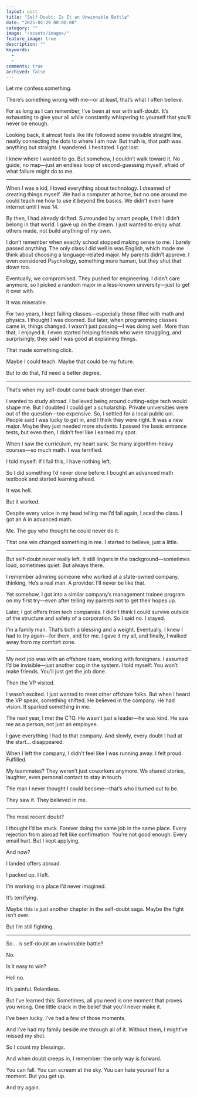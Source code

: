 ```yaml
---
layout: post
title: "Self-Doubt: Is It an Unwinnable Battle"
date: "2025-04-29 00:00:00"
category: ""
image: "/assets/images/"
feature_image: true
description: ""
keywords:
  - 
  - 
comments: true
archived: false
---
```


Let me confess something.

There’s something wrong with me—or at least, that’s what I often believe.

For as long as I can remember, I’ve been at war with self-doubt. It’s exhausting to give your all while constantly whispering to yourself that you’ll never be enough.

Looking back, it almost feels like life followed some invisible straight line, neatly connecting the dots to where I am now. But truth is, that path was anything but straight. I wandered. I hesitated. I got lost.

I knew where I wanted to go. But somehow, I couldn’t walk toward it. No guide, no map—just an endless loop of second-guessing myself, afraid of what failure might do to me.

---

When I was a kid, I loved everything about technology. I dreamed of creating things myself. We had a computer at home, but no one around me could teach me how to use it beyond the basics. We didn’t even have internet until I was 14.

By then, I had already drifted. Surrounded by smart people, I felt I didn’t belong in that world. I gave up on the dream. I just wanted to enjoy what others made, not build anything of my own.

I don’t remember when exactly school stopped making sense to me. I barely passed anything. The only class I did well in was English, which made me think about choosing a language-related major. My parents didn’t approve. I even considered Psychology, something more human, but they shut that down too.

Eventually, we compromised. They pushed for engineering. I didn’t care anymore, so I picked a random major in a less-known university—just to get it over with.

It was miserable.

For two years, I kept failing classes—especially those filled with math and physics. I thought I was doomed. But later, when programming classes came in, things changed. I wasn’t just passing—I was doing well. More than that, I enjoyed it. I even started helping friends who were struggling, and surprisingly, they said I was good at explaining things.

That made something click.

Maybe I could teach. Maybe that could be my future.

But to do that, I’d need a better degree.

---

That’s when my self-doubt came back stronger than ever.

I wanted to study abroad. I believed being around cutting-edge tech would shape me. But I doubted I could get a scholarship. Private universities were out of the question—too expensive. So, I settled for a local public uni. People said I was lucky to get in, and I think they were right. It was a new major. Maybe they just needed more students. I passed the basic entrance tests, but even then, I didn’t feel like I earned my spot.

When I saw the curriculum, my heart sank. So many algorithm-heavy courses—so much math. I was terrified.

I told myself: If I fail this, I have nothing left.

So I did something I’d never done before: I bought an advanced math textbook and started learning ahead.

It was hell.

But it worked.

Despite every voice in my head telling me I’d fail again, I aced the class. I got an A in advanced math.

Me. The guy who thought he could never do it.

That one win changed something in me. I started to believe, just a little.

---

But self-doubt never really left. It still lingers in the background—sometimes loud, sometimes quiet. But always there.

I remember admiring someone who worked at a state-owned company, thinking, He’s a real man. A provider. I’ll never be like that.

Yet somehow, I got into a similar company’s management trainee program on my first try—even after telling my parents not to get their hopes up.

Later, I got offers from tech companies. I didn’t think I could survive outside of the structure and safety of a corporation. So I said no. I stayed.

I’m a family man. That’s both a blessing and a weight. Eventually, I knew I had to try again—for them, and for me. I gave it my all, and finally, I walked away from my comfort zone.

---

My next job was with an offshore team, working with foreigners. I assumed I’d be invisible—just another cog in the system. I told myself: You won’t make friends. You’ll just get the job done.

Then the VP visited.

I wasn’t excited. I just wanted to meet other offshore folks. But when I heard the VP speak, something shifted. He believed in the company. He had vision. It sparked something in me.

The next year, I met the CTO. He wasn’t just a leader—he was kind. He saw me as a person, not just an employee.

I gave everything I had to that company. And slowly, every doubt I had at the start… disappeared.

When I left the company, I didn’t feel like I was running away. I felt proud. Fulfilled.

My teammates? They weren’t just coworkers anymore. We shared stories, laughter, even personal contact to stay in touch.

The man I never thought I could become—that’s who I turned out to be.

They saw it. They believed in me.

---

The most recent doubt?

I thought I’d be stuck. Forever doing the same job in the same place. Every rejection from abroad felt like confirmation: You’re not good enough. Every email hurt. But I kept applying.

And now?

I landed offers abroad.

I packed up. I left.

I’m working in a place I’d never imagined.

It’s terrifying.

Maybe this is just another chapter in the self-doubt saga. Maybe the fight isn’t over.

But I’m still fighting.

---

So… is self-doubt an unwinnable battle?

No.

Is it easy to win?

Hell no.

It’s painful. Relentless.

But I’ve learned this: Sometimes, all you need is one moment that proves you wrong. One little crack in the belief that you’ll never make it.

I’ve been lucky. I’ve had a few of those moments.

And I’ve had my family beside me through all of it. Without them, I might’ve missed my shot.

So I count my blessings.

And when doubt creeps in, I remember: the only way is forward.

You can fall. You can scream at the sky. You can hate yourself for a moment. But you get up.

And try again.